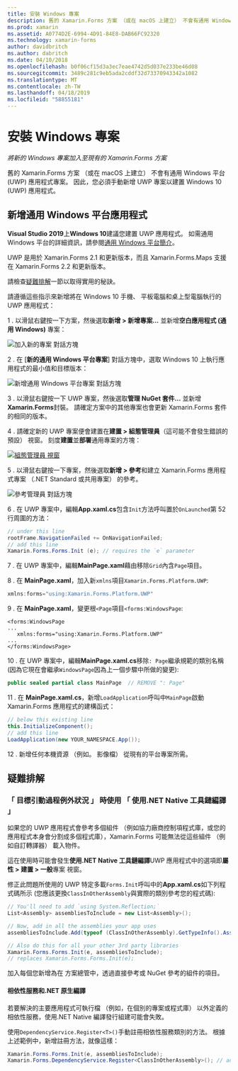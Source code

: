 ```yaml
---
title: 安裝 Windows 專案
description: 舊的 Xamarin.Forms 方案 （或在 macOS 上建立） 不會有通用 Windows 平台專案，因此這篇文章說明如何將新的 UWP 專案新增至現有的 Xamarin.Forms 方案。
ms.prod: xamarin
ms.assetid: A0774D2E-6994-4D91-84E8-DAB66FC92320
ms.technology: xamarin-forms
author: davidbritch
ms.author: dabritch
ms.date: 04/10/2018
ms.openlocfilehash: b0f06cf15d3a3ec7eae4742d5d037e233be46d08
ms.sourcegitcommit: 3489c281c9eb5ada2cddf32d73370943342a1082
ms.translationtype: MT
ms.contentlocale: zh-TW
ms.lasthandoff: 04/18/2019
ms.locfileid: "58855181"
---
```

# <a name="setup-windows-projects"></a>安裝 Windows 專案

_將新的 Windows 專案加入至現有的 Xamarin.Forms 方案_

舊的 Xamarin.Forms 方案 （或在 macOS 上建立） 不會有通用 Windows 平台 (UWP) 應用程式專案。 因此，您必須手動新增 UWP 專案以建置 Windows 10 (UWP) 應用程式。

## <a name="add-a-universal-windows-platform-app"></a>新增通用 Windows 平台應用程式

**Visual Studio 2019**上**Windows 10**建議您建置 UWP 應用程式。 如需通用 Windows 平台的詳細資訊，請參閱[通用 Windows 平台簡介](/windows/uwp/get-started/universal-application-platform-guide/)。

UWP 是用於 Xamarin.Forms 2.1 和更新版本，而且 Xamarin.Forms.Maps 支援在 Xamarin.Forms 2.2 和更新版本。

請檢查<a href="#troubleshooting">疑難排解</a>一節以取得實用的秘訣。

請遵循這些指示來新增將在 Windows 10 手機、 平板電腦和桌上型電腦執行的 UWP 應用程式：

 1 . 以滑鼠右鍵按一下方案，然後選取**新增 > 新增專案...** 並新增**空白應用程式 (通用 Windows)** 專案：

  ![](universal-images/add-wu.png "加入新的專案 對話方塊")

 2 . 在 [**新的通用 Windows 平台專案**] 對話方塊中，選取 Windows 10 上執行應用程式的最小值和目標版本：

  ![](universal-images/target-version.png "新增通用 Windows 平台專案 對話方塊")

 3 . 以滑鼠右鍵按一下 UWP 專案，然後選取**管理 NuGet 套件...** 並新增**Xamarin.Forms**封裝。 請確定方案中的其他專案也會更新 Xamarin.Forms 套件的相同的版本。

 4 . 請確定新的 UWP 專案便會建置在**建置 > 組態管理員**（這可能不會發生錯誤的預設） 視窗。 刻度**建置**並**部署**通用專案的方塊：

  [![](universal-images/configuration-sml.png "組態管理員 視窗")](universal-images/configuration.png#lightbox "組態管理員視窗")

 5 . 以滑鼠右鍵按一下專案，然後選取**新增 > 參考**和建立 Xamarin.Forms 應用程式專案 （.NET Standard 或共用專案） 的參考。

  ![](universal-images/addref-sml.png "參考管理員 對話方塊")

 6 . 在 UWP 專案中，編輯**App.xaml.cs**包含`Init`方法呼叫置於`OnLaunched`第 52 行周圍的方法：

```csharp
// under this line
rootFrame.NavigationFailed += OnNavigationFailed;
// add this line
Xamarin.Forms.Forms.Init (e); // requires the `e` parameter
```

 7 . 在 UWP 專案中，編輯**MainPage.xaml**藉由移除`Grid`內含`Page`項目。

 8 . 在  **MainPage.xaml**，加入新`xmlns`項目`Xamarin.Forms.Platform.UWP`:

```csharp
xmlns:forms="using:Xamarin.Forms.Platform.UWP"
```

 9 . 在  **MainPage.xaml**，變更根`<Page`項目`<forms:WindowsPage`:

```xaml
<forms:WindowsPage
...
   xmlns:forms="using:Xamarin.Forms.Platform.UWP"
...
</forms:WindowsPage>
```

 10 . 在 UWP 專案中，編輯**MainPage.xaml.cs**移除`: Page`繼承規範的類別名稱 (因為它現在會繼承`WindowsPage`因為上一個步驟中所做的變更):

```csharp
public sealed partial class MainPage  // REMOVE ": Page"
```

 11 . 在  **MainPage.xaml.cs**，新增`LoadApplication`呼叫中`MainPage`啟動 Xamarin.Forms 應用程式的建構函式：

```csharp
// below this existing line
this.InitializeComponent();
// add this line
LoadApplication(new YOUR_NAMESPACE.App());
```

<!--
11 . Double-click **Package.appxmanifest** to set these capabilities
  that are often required:

  Capabilities set:

  * Internet (Client)
  * Location
-->

12 . 新增任何本機資源 （例如。 影像檔） 從現有的平台專案所需。

## <a name="troubleshooting"></a>疑難排解

<a name="target-invocation-exception" />

### <a name="target-invocation-exception-when-using-compile-with-net-native-tool-chain"></a>「 目標引動過程例外狀況 」 時使用 「 使用.NET Native 工具鏈編譯 」

如果您的 UWP 應用程式會參考多個組件 （例如協力廠商控制項程式庫，或您的應用程式本身會分割成多個程式庫），Xamarin.Forms 可能無法從這些組件 （例如自訂轉譯器） 載入物件。

這在使用時可能會發生**使用.NET Native 工具鏈編譯**UWP 應用程式中的選項即**屬性 > 建置 > 一般**專案 視窗。

修正此問題所使用的 UWP 特定多載`Forms.Init`呼叫中的**App.xaml.cs**如下列程式碼所示 (您應該更換`ClassInOtherAssembly`與實際的類別參考您的程式碼):

```csharp
// You'll need to add `using System.Reflection;`
List<Assembly> assembliesToInclude = new List<Assembly>();

// Now, add in all the assemblies your app uses
assembliesToInclude.Add(typeof (ClassInOtherAssembly).GetTypeInfo().Assembly);

// Also do this for all your other 3rd party libraries
Xamarin.Forms.Forms.Init(e, assembliesToInclude);
// replaces Xamarin.Forms.Forms.Init(e);
```

加入每個您新增為在 方案總管中，透過直接參考或 NuGet 參考的組件的項目。

#### <a name="dependency-services-and-net-native-compilation"></a>相依性服務和.NET 原生編譯

若要解決的主要應用程式可執行檔 （例如，在個別的專案或程式庫） 以外定義的相依性服務，使用.NET Native 編譯發行組建可能會失敗。

使用`DependencyService.Register<T>()`手動註冊相依性服務類別的方法。 根據上述範例中，新增註冊方法，就像這樣：

```csharp
Xamarin.Forms.Forms.Init(e, assembliesToInclude);
Xamarin.Forms.DependencyService.Register<ClassInOtherAssembly>(); // add this
```
